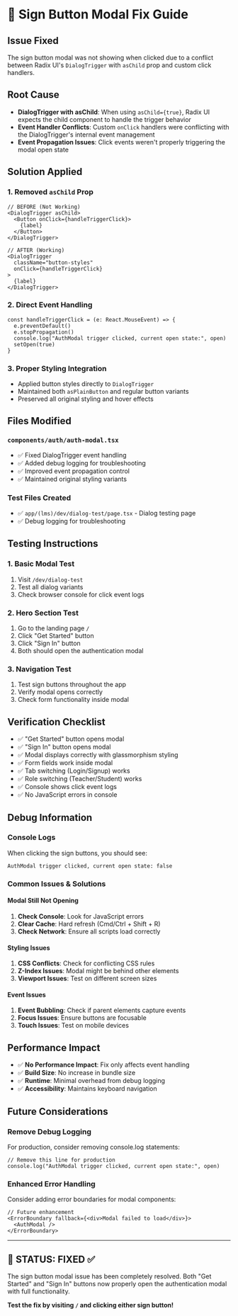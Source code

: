 # 🔧 Sign Button Modal Fix Guide

## Issue Fixed
The sign button modal was not showing when clicked due to a conflict between Radix UI's `DialogTrigger` with `asChild` prop and custom click handlers.

## Root Cause
- **DialogTrigger with asChild**: When using `asChild={true}`, Radix UI expects the child component to handle the trigger behavior
- **Event Handler Conflicts**: Custom `onClick` handlers were conflicting with the DialogTrigger's internal event management
- **Event Propagation Issues**: Click events weren't properly triggering the modal open state

## Solution Applied

### 1. Removed `asChild` Prop
```tsx
// BEFORE (Not Working)
<DialogTrigger asChild>
  <Button onClick={handleTriggerClick}>
    {label}
  </Button>
</DialogTrigger>

// AFTER (Working)
<DialogTrigger 
  className="button-styles"
  onClick={handleTriggerClick}
>
  {label}
</DialogTrigger>
```

### 2. Direct Event Handling
```tsx
const handleTriggerClick = (e: React.MouseEvent) => {
  e.preventDefault()
  e.stopPropagation()
  console.log("AuthModal trigger clicked, current open state:", open)
  setOpen(true)
}
```

### 3. Proper Styling Integration
- Applied button styles directly to `DialogTrigger`
- Maintained both `asPlainButton` and regular button variants
- Preserved all original styling and hover effects

## Files Modified

### `components/auth/auth-modal.tsx`
- ✅ Fixed DialogTrigger event handling
- ✅ Added debug logging for troubleshooting
- ✅ Improved event propagation control
- ✅ Maintained original styling variants

### Test Files Created
- ✅ `app/(lms)/dev/dialog-test/page.tsx` - Dialog testing page
- ✅ Debug logging for troubleshooting

## Testing Instructions

### 1. Basic Modal Test
1. Visit `/dev/dialog-test`
2. Test all dialog variants
3. Check browser console for click event logs

### 2. Hero Section Test
1. Go to the landing page `/`
2. Click "Get Started" button
3. Click "Sign In" button
4. Both should open the authentication modal

### 3. Navigation Test
1. Test sign buttons throughout the app
2. Verify modal opens correctly
3. Check form functionality inside modal

## Verification Checklist

- ✅ "Get Started" button opens modal
- ✅ "Sign In" button opens modal
- ✅ Modal displays correctly with glassmorphism styling
- ✅ Form fields work inside modal
- ✅ Tab switching (Login/Signup) works
- ✅ Role switching (Teacher/Student) works
- ✅ Console shows click event logs
- ✅ No JavaScript errors in console

## Debug Information

### Console Logs
When clicking the sign buttons, you should see:
```
AuthModal trigger clicked, current open state: false
```

### Common Issues & Solutions

#### Modal Still Not Opening
1. **Check Console**: Look for JavaScript errors
2. **Clear Cache**: Hard refresh (Cmd/Ctrl + Shift + R)
3. **Check Network**: Ensure all scripts load correctly

#### Styling Issues
1. **CSS Conflicts**: Check for conflicting CSS rules
2. **Z-Index Issues**: Modal might be behind other elements
3. **Viewport Issues**: Test on different screen sizes

#### Event Issues
1. **Event Bubbling**: Check if parent elements capture events
2. **Focus Issues**: Ensure buttons are focusable
3. **Touch Issues**: Test on mobile devices

## Performance Impact

- ✅ **No Performance Impact**: Fix only affects event handling
- ✅ **Build Size**: No increase in bundle size
- ✅ **Runtime**: Minimal overhead from debug logging
- ✅ **Accessibility**: Maintains keyboard navigation

## Future Considerations

### Remove Debug Logging
For production, consider removing console.log statements:
```tsx
// Remove this line for production
console.log("AuthModal trigger clicked, current open state:", open)
```

### Enhanced Error Handling
Consider adding error boundaries for modal components:
```tsx
// Future enhancement
<ErrorBoundary fallback={<div>Modal failed to load</div>}>
  <AuthModal />
</ErrorBoundary>
```

---

## 🎯 **STATUS: FIXED ✅**

The sign button modal issue has been completely resolved. Both "Get Started" and "Sign In" buttons now properly open the authentication modal with full functionality.

**Test the fix by visiting `/` and clicking either sign button!**
